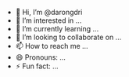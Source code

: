 - 👋 Hi, I’m @darongdri
- 👀 I’m interested in ...
- 🌱 I’m currently learning ...
- 💞️ I’m looking to collaborate on ...
- 📫 How to reach me ...
- 😄 Pronouns: ...
- ⚡ Fun fact: ...

<!---
darongdri/darongdri is a ✨ special ✨ repository because its `README.md` (this file) appears on your GitHub profile.
You can click the Preview link to take a look at your changes.
--->
